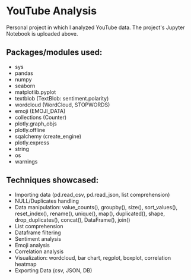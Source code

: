 # YouTube Analysis
Personal project in which I analyzed YouTube data. The project's Jupyter Notebook is uploaded above.

## Packages/modules used:

- sys
- pandas
- numpy
- seaborn
- matplotlib.pyplot
- textblob (TextBlob: sentiment.polarity)
- wordcloud (WordCloud, STOPWORDS)
- emoji (EMOJI_DATA)
- collections (Counter)
- plotly.graph_objs
- plotly.offline
- sqalchemy (create_engine)
- plotly.express
- string
- os
- warnings

## Techniques showcased:

- Importing data (pd.read_csv, pd.read_json, list comprehension)
- NULL/Duplicates handling
- Data manipulation: value_counts(), groupby(), size(), sort_values(), reset_index(), rename(), unique(), map(), duplicated(), shape, drop_duplicates(), concat(), DataFrame(), join()
- List comprehension
- Dataframe filtering
- Sentiment analysis
- Emoji analysis
- Correlation analysis
- Visualization: wordcloud, bar chart, regplot, boxplot, correlation heatmap
- Exporting Data (csv, JSON, DB)
